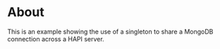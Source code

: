 # About

This is an example showing the use of a singleton to share a MongoDB connection across a HAPI server. 

